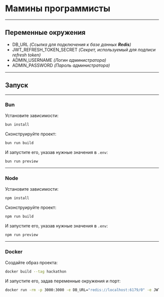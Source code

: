 # Мамины программисты

---

## Переменные окружения

- DB_URL *(Ссылка для подключения к базе данных **Redis**)*
- JWT_REFRESH_TOKEN_SECRET *(Секрет, используемый для подписи refresh token)*
- ADMIN_USERNAME *(Логин администратора)*
- ADMIN_PASSWORD *(Пароль администратора)*

---

## Запуск

---

### Bun

Установите зависимости:

```bash
bun install
```

Сконструируйте проект:

```bash
bun run build
```

И запустите его, указав нужные значения в `.env`:

```bash
bun run preview
```

---

### Node

Установите зависимости:

```bash
npm install
```

Сконструируйте проект:

```bash
npm run build
```

И запустите его, указав нужные значения в `.env`:

```bash
npm run preview
```

---

### Docker

Создайте образ проекта:

```bash
docker build --tag hackathon
```

И запустите его, задав переменные окружения и порт:

```bash
docker run -rm -p 3000:3000 -e DB_URL="redis://localhost:6179/0" -e JWT_REFRESH_TOKEN_SECRET="123321" -e ADMIN_USERNAME="admin" -e ADMIN_PASSWORD="admin" --name programmers hackathon
```
